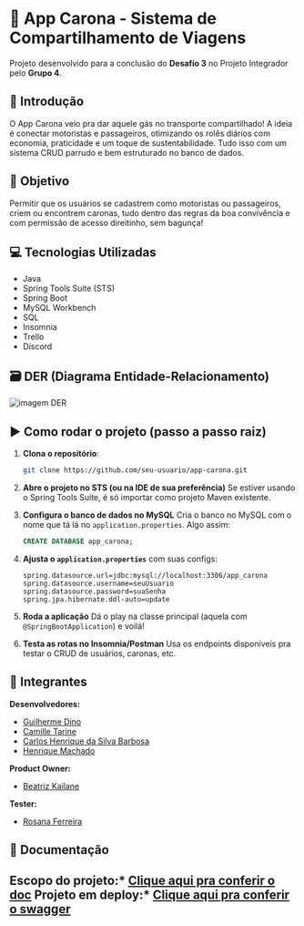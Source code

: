 # 🚗 App Carona - Sistema de Compartilhamento de Viagens

Projeto desenvolvido para a conclusão do **Desafio 3** no Projeto Integrador pelo **Grupo 4**.

## 📘 Introdução

O App Carona veio pra dar aquele gás no transporte compartilhado! A ideia é conectar motoristas e passageiros, otimizando os rolês diários com economia, praticidade e um toque de sustentabilidade. Tudo isso com um sistema CRUD parrudo e bem estruturado no banco de dados.

## 🎯 Objetivo

Permitir que os usuários se cadastrem como motoristas ou passageiros, criem ou encontrem caronas, tudo dentro das regras da boa convivência e com permissão de acesso direitinho, sem bagunça!

## 💻 Tecnologias Utilizadas

* Java
* Spring Tools Suite (STS)
* Spring Boot
* MySQL Workbench
* SQL
* Insomnia
* Trello
* Discord

## 🗃️ DER (Diagrama Entidade-Relacionamento)

![imagem DER](https://uploaddeimagens.com.br/images/004/896/705/original/DER_carona.png?1746626744)

## ▶️ Como rodar o projeto (passo a passo raiz)

1. **Clona o repositório**:

   ```bash
   git clone https://github.com/seu-usuario/app-carona.git
   ```

2. **Abre o projeto no STS (ou na IDE de sua preferência)**
   Se estiver usando o Spring Tools Suite, é só importar como projeto Maven existente.

3. **Configura o banco de dados no MySQL**
   Cria o banco no MySQL com o nome que tá lá no `application.properties`. Algo assim:

   ```sql
   CREATE DATABASE app_carona;
   ```

4. **Ajusta o `application.properties`** com suas configs:

   ```properties
   spring.datasource.url=jdbc:mysql://localhost:3306/app_carona
   spring.datasource.username=seuUsuario
   spring.datasource.password=suaSenha
   spring.jpa.hibernate.ddl-auto=update
   ```

5. **Roda a aplicação**
   Dá o play na classe principal (aquela com `@SpringBootApplication`) e voilá!

6. **Testa as rotas no Insomnia/Postman**
   Usa os endpoints disponíveis pra testar o CRUD de usuários, caronas, etc.

## 👥 Integrantes

**Desenvolvedores:**

* [Guilherme Dino](https://github.com/meDinoo)
* [Camille Tarine](https://github.com/CahTarine)
* [Carlos Henrique da Silva Barbosa](https://github.com/Henrykeeh)
* [Henrique Machado](https://github.com/scottineo)

**Product Owner:**
* [Beatriz Kailane](https://github.com/BeaKaylanee)

**Tester:**
* [Rosana Ferreira](https://github.com/lelesrosana)


## 📄 Documentação

Escopo do projeto:* [Clique aqui pra conferir o doc](https://docs.google.com/document/d/11joEl_wFgnJrq7l5-i9XRADNRNGSJDWxrj1hSJP2yus/edit?usp=sharing)
Projeto em deploy:* [Clique aqui pra conferir o swagger](https://aplicativo-carona-2.onrender.com)
---

